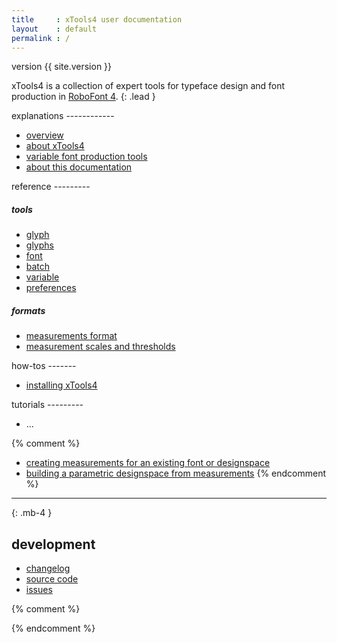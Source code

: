```yaml
---
title     : xTools4 user documentation
layout    : default
permalink : /
---
```


<span class='badge bg-secondary rounded-0'>version {{ site.version }}</span>

xTools4 is a collection of expert tools for typeface design and font production in [RoboFont 4].
{: .lead }

[RoboFont 4]: http://robofont.com/

<div class='row'>

<div class='col-12 col-sm-6 col-xl-3' markdown='1'>
explanations
------------

- [overview](explanations/overview)
- [about xTools4](explanations/about)
- [variable font production tools](explanations/variable-font-production)
- [about this documentation](explanations/about-docs)
</div>

<div class='col-12 col-sm-6 col-xl-3' markdown='1'>
reference
---------

##### tools

- [glyph](reference/tools/glyph)
- [glyphs](reference/tools/glyphs)
- [font](reference/tools/font)
- [batch](reference/tools/batch)
- [variable](reference/tools/variable)
- [preferences](reference/tools/preferences)

##### formats

- [measurements format](reference/measurements-format)
- [measurement scales and thresholds](reference/measurement-scales-thresholds)
</div>

<div class='col-12 col-sm-6 col-xl-3' markdown='1'>
how-tos
-------

- [installing xTools4](how-tos/installing-xtools4)
</div>

<div class='col-12 col-sm-6 col-xl-3' markdown='1'>
tutorials
---------

- ...

{% comment %}
- [creating measurements for an existing font or designspace](tutorials/creating-measurements)
- [building a parametric designspace from measurements](tutorials/building-designspace-from-measurements)
{% endcomment %}
</div>

</div>


- - -
{: .mb-4 }


development
-----------

- [changelog](changelog)
- [source code](http://github.com/gferreira/xTools4)
- [issues](http://github.com/gferreira/xTools4/issues)

{% comment %}
<script>
var imgs = [
  'xTools4_1.png',
  'xTools4_2.png',
  'xTools4_3.png',
  'xTools4_4.png',
  'xTools4_5.png',
];
var imgPath = "{{ 'images/index/' | relative_url }}" + imgs[Math.floor(Math.random() * imgs.length)];
document.write('<img class="img-fluid" src=' + imgPath + '/>')
</script>
{% endcomment %}
